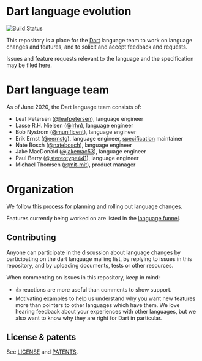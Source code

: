 # Dart language evolution

[![Build Status](https://travis-ci.org/dart-lang/language.svg?branch=master)](https://travis-ci.org/dart-lang/language)

This repository is a place for the [Dart][website] language team to work on
language changes and features, and to solicit and accept feedback and requests.

Issues and feature requests relevant to the language and the specification may
be filed [here](https://github.com/dart-lang/language/issues).

# Dart language team

As of June 2020, the Dart language team consists of:

* Leaf Petersen ([@leafpetersen](https://github.com/leafpetersen)), language engineer
* Lasse R.H. Nielsen ([@lrhn](https://github.com/lrhn)), language engineer
* Bob Nystrom
 ([@munificent](https://github.com/munificent)), language engineer
* Erik Ernst ([@eernstg](https://github.com/eernstg)), language engineer, [specification][specification] maintainer
* Nate Bosch ([@natebosch](https://github.com/natebosch)), language engineer
* Jake MacDonald ([@jakemac53](https://github.com/jakemac53)), language engineer
* Paul Berry ([@stereotype441](https://github.com/stereotype441)), language engineer
* Michael Thomsen ([@mit-mit](https://github.com/mit-mit)), product manager

# Organization

We follow [this process](https://github.com/dart-lang/language/blob/master/doc/life_of_a_language_feature.md)
for planning and rolling out language changes.

Features currently being worked on are listed in the
[language funnel](https://github.com/dart-lang/language/projects/1).

## Contributing

Anyone can participate in the discussion about language changes
by participating on the dart language mailing list,
by replying to issues in this repository,
and by uploading documents, tests or other resources.

When commenting on issues in this repository, keep in mind:

-   :+1: reactions are more useful than comments to show support.
-   Motivating examples to help us understand why you want new features more than
    pointers to other languages which have them. We love hearing feedback about
    your experiences with other languages, but we also want to know why they are
    right for Dart in particular.

## License & patents

See [LICENSE][license] and [PATENTS][patents].

[website]: https://www.dartlang.org
[license]: https://github.com/dart-lang/language/blob/master/LICENSE
[patents]: https://github.com/dart-lang/language/blob/master/PATENTS
[specification]: https://dart.dev/guides/language/spec
